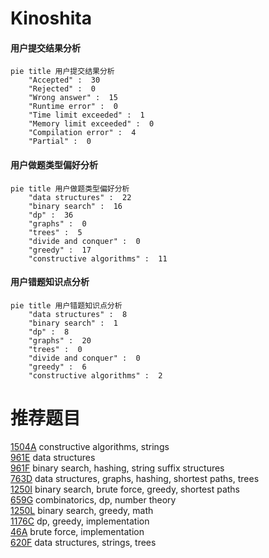 # Kinoshita

<!-- tabs:start -->



#### **用户提交结果分析**

```mermaid
pie title 用户提交结果分析
    "Accepted" :  30
    "Rejected" :  0
    "Wrong answer" :  15
    "Runtime error" :  0
    "Time limit exceeded" :  1
    "Memory limit exceeded" :  0
    "Compilation error" :  4
    "Partial" :  0
```

#### **用户做题类型偏好分析**

```mermaid
pie title 用户做题类型偏好分析
    "data structures" :  22
    "binary search" :  16
    "dp" :  36
    "graphs" :  0
    "trees" :  5
    "divide and conquer" :  0
    "greedy" :  17
    "constructive algorithms" :  11
```
#### **用户错题知识点分析**

```mermaid
pie title 用户错题知识点分析
    "data structures" :  8
    "binary search" :  1
    "dp" :  8
    "graphs" :  20
    "trees" :  0
    "divide and conquer" :  0
    "greedy" :  6
    "constructive algorithms" :  2
```



<!-- tabs:end -->
# 推荐题目
[1504A](https://codeforces.com/contest/1504/problem/A)		constructive algorithms,
                        strings		  
[961E](https://codeforces.com/contest/961/problem/E)		data structures		  
[961F](https://codeforces.com/contest/961/problem/F)		binary search,
                        hashing,
                        string suffix structures		  
[763D](https://codeforces.com/contest/763/problem/D)		data structures,
                        graphs,
                        hashing,
                        shortest paths,
                        trees		  
[1250I](https://codeforces.com/contest/1250/problem/I)		binary search,
                        brute force,
                        greedy,
                        shortest paths		  
[659G](https://codeforces.com/contest/659/problem/G)		combinatorics,
                        dp,
                        number theory		  
[1250L](https://codeforces.com/contest/1250/problem/L)		binary search,
                        greedy,
                        math		  
[1176C](https://codeforces.com/contest/1176/problem/C)		dp,
                        greedy,
                        implementation		  
[46A](https://codeforces.com/contest/46/problem/A)		brute force,
                        implementation		  
[620F](https://codeforces.com/contest/620/problem/F)		data structures,
                        strings,
                        trees		  
